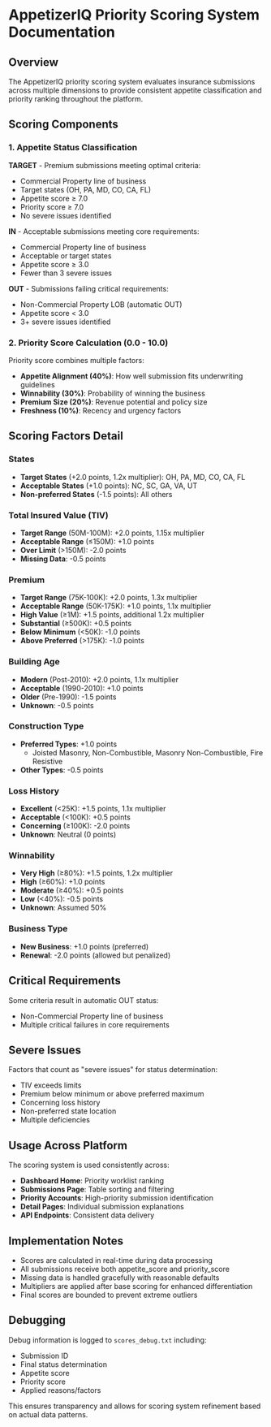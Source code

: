 # AppetizerIQ Priority Scoring System Documentation

## Overview

The AppetizerIQ priority scoring system evaluates insurance submissions across multiple dimensions to provide consistent appetite classification and priority ranking throughout the platform.

## Scoring Components

### 1. Appetite Status Classification

**TARGET** - Premium submissions meeting optimal criteria:
- Commercial Property line of business
- Target states (OH, PA, MD, CO, CA, FL)
- Appetite score ≥ 7.0
- Priority score ≥ 7.0
- No severe issues identified

**IN** - Acceptable submissions meeting core requirements:
- Commercial Property line of business
- Acceptable or target states
- Appetite score ≥ 3.0
- Fewer than 3 severe issues

**OUT** - Submissions failing critical requirements:
- Non-Commercial Property LOB (automatic OUT)
- Appetite score < 3.0
- 3+ severe issues identified

### 2. Priority Score Calculation (0.0 - 10.0)

Priority score combines multiple factors:
- **Appetite Alignment (40%)**: How well submission fits underwriting guidelines
- **Winnability (30%)**: Probability of winning the business
- **Premium Size (20%)**: Revenue potential and policy size
- **Freshness (10%)**: Recency and urgency factors

## Scoring Factors Detail

### States
- **Target States** (+2.0 points, 1.2x multiplier): OH, PA, MD, CO, CA, FL
- **Acceptable States** (+1.0 points): NC, SC, GA, VA, UT  
- **Non-preferred States** (-1.5 points): All others

### Total Insured Value (TIV)
- **Target Range** (50M-100M): +2.0 points, 1.15x multiplier
- **Acceptable Range** (≤150M): +1.0 points
- **Over Limit** (>150M): -2.0 points
- **Missing Data**: -0.5 points

### Premium
- **Target Range** (75K-100K): +2.0 points, 1.3x multiplier
- **Acceptable Range** (50K-175K): +1.0 points, 1.1x multiplier
- **High Value** (≥1M): +1.5 points, additional 1.2x multiplier
- **Substantial** (≥500K): +0.5 points
- **Below Minimum** (<50K): -1.0 points
- **Above Preferred** (>175K): -1.0 points

### Building Age
- **Modern** (Post-2010): +2.0 points, 1.1x multiplier
- **Acceptable** (1990-2010): +1.0 points
- **Older** (Pre-1990): -1.5 points
- **Unknown**: -0.5 points

### Construction Type
- **Preferred Types**: +1.0 points
  - Joisted Masonry, Non-Combustible, Masonry Non-Combustible, Fire Resistive
- **Other Types**: -0.5 points

### Loss History
- **Excellent** (<25K): +1.5 points, 1.1x multiplier
- **Acceptable** (<100K): +0.5 points
- **Concerning** (≥100K): -2.0 points
- **Unknown**: Neutral (0 points)

### Winnability
- **Very High** (≥80%): +1.5 points, 1.2x multiplier
- **High** (≥60%): +1.0 points
- **Moderate** (≥40%): +0.5 points
- **Low** (<40%): -0.5 points
- **Unknown**: Assumed 50%

### Business Type
- **New Business**: +1.0 points (preferred)
- **Renewal**: -2.0 points (allowed but penalized)

## Critical Requirements

Some criteria result in automatic OUT status:
- Non-Commercial Property line of business
- Multiple critical failures in core requirements

## Severe Issues

Factors that count as "severe issues" for status determination:
- TIV exceeds limits
- Premium below minimum or above preferred maximum
- Concerning loss history
- Non-preferred state location
- Multiple deficiencies

## Usage Across Platform

The scoring system is used consistently across:
- **Dashboard Home**: Priority worklist ranking
- **Submissions Page**: Table sorting and filtering
- **Priority Accounts**: High-priority submission identification
- **Detail Pages**: Individual submission explanations
- **API Endpoints**: Consistent data delivery

## Implementation Notes

- Scores are calculated in real-time during data processing
- All submissions receive both appetite_score and priority_score
- Missing data is handled gracefully with reasonable defaults
- Multipliers are applied after base scoring for enhanced differentiation
- Final scores are bounded to prevent extreme outliers

## Debugging

Debug information is logged to `scores_debug.txt` including:
- Submission ID
- Final status determination  
- Appetite score
- Priority score
- Applied reasons/factors

This ensures transparency and allows for scoring system refinement based on actual data patterns.